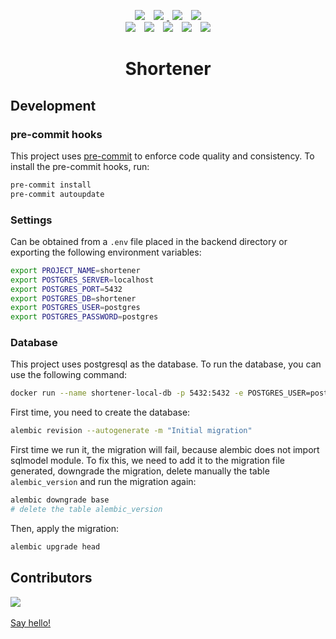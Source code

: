 <!-- Logo -->
<!-- <p align="center">
  <a href="https://www.freepik.com/icon/pill_5419351"><img width="256" height="256" src="https://raw.githubusercontent.com/maekind/shortener/main/logo.png"></a>
</p> -->
<!-- Shields -->
<p align="center">
<a href="https://github.com/maekind/shortener"><img src="https://img.shields.io/github/actions/workflow/status/maekind/shortener/.github%2Fworkflows%2Ftesting.yaml?label=tests&color=green" hspace="5"></a>
<a href="https://codecov.io/gh/maekind/shortener"><img src="https://codecov.io/gh/maekind/shortener/graph/badge.svg?token=JcGna50uJL" hspace="5"/>
 </a>
<a href="https://github.com/maekind/shortener/releases"><img src="https://img.shields.io/github/actions/workflow/status/maekind/shortener/.github%2Fworkflows%2Frelease.yaml?label=package&color=green" hspace="5"></a>
<a href="https://pypi.org/project/shortener"><img src="https://img.shields.io/github/v/release/maekind/shortener?color=blue&label=pypi latest" hspace="5"></a>
<br>
<a href="https://github.com/maekind/shortener/blob/main/LICENSE"><img src="https://img.shields.io/badge/License-MIT-orange.svg" hspace="5"></a>
<a href="https://github.com/maekind/shortener"><img src="https://img.shields.io/github/repo-size/maekind/shortener?color=red" hspace="5"></a>
<a href="https://github.com/maekind/shortener"><img src="https://img.shields.io/github/last-commit/maekind/shortener?color=black" hspace="5"></a>
<a href="https://www.python.org/downloads/"><img src="https://img.shields.io/github/languages/top/maekind/shortener?color=darkgreen" hspace="5"></a>
<a href="https://www.python.org/downloads/"><img src="https://img.shields.io/badge/python%20version-%3E3.12-lightblue" hspace="5"></a>
</p>

<h1 align="center">Shortener</h1>

## Development

### pre-commit hooks

This project uses [pre-commit](https://pre-commit.com/) to enforce code quality and consistency.
To install the pre-commit hooks, run:

```bash
pre-commit install
pre-commit autoupdate
```

### Settings

Can be obtained from a `.env` file placed in the backend directory or exporting the following environment variables:

```bash
export PROJECT_NAME=shortener
export POSTGRES_SERVER=localhost
export POSTGRES_PORT=5432
export POSTGRES_DB=shortener
export POSTGRES_USER=postgres
export POSTGRES_PASSWORD=postgres
```

### Database

This project uses postgresql as the database. To run the database, you can use the following command:

```bash
docker run --name shortener-local-db -p 5432:5432 -e POSTGRES_USER=postgres -e POSTGRES_PASSWORD=postgres -d postgres:latest
```

First time, you need to create the database:

```bash
alembic revision --autogenerate -m "Initial migration"
```

First time we run it, the migration will fail, because alembic does not import sqlmodel module. To fix this,
we need to add it to the migration file generated, downgrade the migration, delete manually the table `alembic_version`
and run the migration again:

```bash
alembic downgrade base
# delete the table alembic_version
```

Then, apply the migration:

```bash
alembic upgrade head
```

## Contributors

<a href="https://github.com/maekind/shortener/graphs/contributors">
  <img src="https://contrib.rocks/image?repo=maekind/shortener" />
</a>
<br/>
<br/>
<a href="mailto:marco@marcoespinosa.com"> Say hello!</a>
